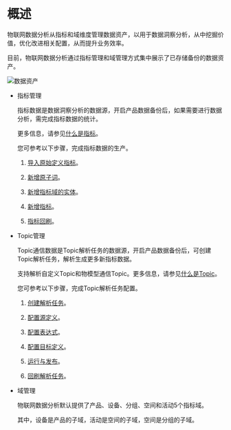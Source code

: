 概述 
=======================

物联网数据分析从指标和域维度管理数据资产，以用于数据洞察分析，从中挖掘价值，优化改进相关配置，从而提升业务效率。

目前，物联网数据分析通过指标管理和域管理方式集中展示了已存储备份的数据资产。

![数据资产](https://static-aliyun-doc.oss-accelerate.aliyuncs.com/assets/img/zh-CN/4393688061/p170801.png)

* 指标管理

  指标数据是数据洞察分析的数据源，开启产品数据备份后，如果需要进行数据分析，需完成指标数据的统计。

  更多信息，请参见[什么是指标](/cn.zh-CN/数据资产管理/什么是指标.md)。

  您可参考以下步骤，完成指标数据的生产。
  1. [导入原始定义指标](/cn.zh-CN/数据资产管理/指标管理/导入原始定义指标.md)。

     
  
  2. [新增原子词](/cn.zh-CN/数据资产管理/指标管理/新增原子词.md)。

     
  
  3. [新增指标域的实体](/cn.zh-CN/数据资产管理/指标管理/新增指标域的实体.md)。

     
  
  4. [新增指标](/cn.zh-CN/数据资产管理/指标管理/新增指标.md)。

     
  
  5. [指标回刷](/cn.zh-CN/数据资产管理/指标管理/指标回刷.md)。

     
  

  

* Topic管理

  Topic通信数据是Topic解析任务的数据源，开启产品数据备份后，可创建Topic解析任务，解析生成更多新指标数据。

  支持解析自定义Topic和物模型通信Topic。更多信息，请参见[什么是Topic](/cn.zh-CN/设备接入/消息通信Topic/什么是Topic.md)。

  您可参考以下步骤，完成Topic解析任务配置。
  1. [创建解析任务](/cn.zh-CN/数据资产管理/Topic管理/新增解析任务/创建解析任务.md)。

     
  
  2. [配置源定义](/cn.zh-CN/数据资产管理/Topic管理/配置数据解析/配置源定义.md)。

     
  
  3. [配置表达式](/cn.zh-CN/数据资产管理/Topic管理/配置数据解析/配置表达式.md)。

     
  
  4. [配置目标定义](/cn.zh-CN/数据资产管理/Topic管理/配置数据解析/配置目标定义.md)。

     
  
  5. [运行与发布](/cn.zh-CN/数据资产管理/Topic管理/运行与发布.md)。

     
  
  6. [回刷解析任务](/cn.zh-CN/数据资产管理/Topic管理/回刷解析任务.md)。

     
  

  

* 域管理

  物联网数据分析默认提供了产品、设备、分组、空间和活动5个指标域。

  其中，设备是产品的子域，活动是空间的子域，空间是分组的子域。
  




